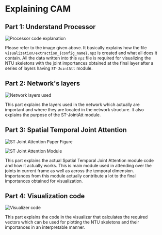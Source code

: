 # Explaining CAM

## Part 1: Understand Processor

![Processor code explanation](https://github.com/attention-eq-everything/effgcn_cam/assets/processor_required_vars.png?raw=true)

Please refer to the image given above.
It basically explains how the file `visualization/extraction_{config_name}.npz` is created
and what all does it contain. All the data written into this `npz` file is required for
visualizing the NTU skeletons with the joint importances obtained at the final layer after
a series of layers having `ST-JointAtt` module.


## Part 2: Network's layers

![Network layers used](https://github.com/attention-eq-everything/effgcn_cam/assets/nets_layers.png?raw=true)

This part explains the layers used in the network which actually are important and where they are located
in the network structure. It also explains the purpose of the ST-JointAtt module.


## Part 3: Spatial Temporal Joint Attention

![ST Joint Attention Paper Figure](https://github.com/attention-eq-everything/effgcn_cam/resources/st_joint_att.jpg?raw=true)

![ST Joint Attention Module](https://github.com/attention-eq-everything/effgcn_cam/assets/st_jointatt_explain.png?raw=true)

This part explains the actual Spatial Temporal Joint Attention module code and how it actually works.
This is main module used in attending over the joints in current frame as well as across the temporal dimension.
Importances from this module actually contribute a lot to the final importances obtained for visualization.


## Part 4: Visualization code

![Visualizer code](https://github.com/attention-eq-everything/effgcn_cam/assets/visualizer_final.png?raw=true)

This part explains the code in the visualizer that calculates the required vectors which can be used for plotting
the NTU skeletons and their importances in an interpretable manner.